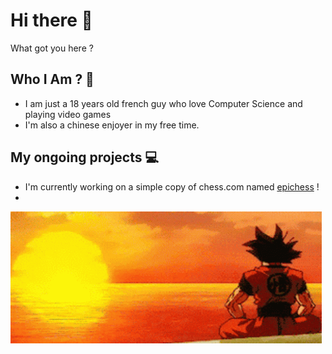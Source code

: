 # Hi there 👋

  What got you here ?

## Who I Am ? 🤔
  - I am just a 18 years old french guy who love Computer Science and playing video games
  - I'm also a chinese enjoyer in my free time.

## My ongoing projects 💻
  - I'm currently working on a simple copy of chess.com named [epichess](https://github.com/FukuInTheCode/epichess) !
  - 


<img src="FukuInTheCode-banner-github.gif">
